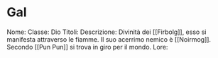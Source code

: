 # Gal
Nome: 
Classe: Dio
Titoli: 
Descrizione: Divinità dei [[Firbolg]], esso si manifesta attraverso le fiamme. Il suo acerrimo nemico è [[Noirmog]]. Secondo [[Pun Pun]] si trova in giro per il mondo.
Lore: